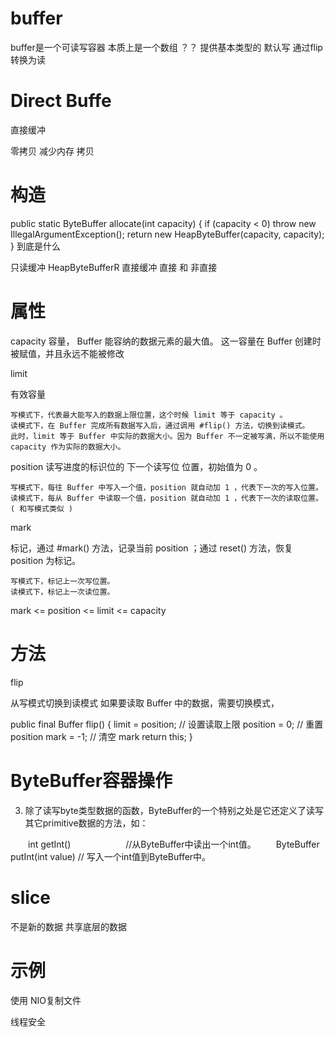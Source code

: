
# buffer

buffer是一个可读写容器
本质上是一个数组  ？？ 
提供基本类型的
默认写 通过flip转换为读


# Direct Buffe
直接缓冲

零拷贝
减少内存 拷贝  


# 构造

public static ByteBuffer allocate(int capacity) {
    if (capacity < 0)
        throw new IllegalArgumentException();
    return new HeapByteBuffer(capacity, capacity);
}
到底是什么


只读缓冲 HeapByteBufferR
直接缓冲
 直接 和 非直接 




# 属性

capacity
容量，
Buffer 能容纳的数据元素的最大值。
这一容量在 Buffer 创建时被赋值，并且永远不能被修改

limit 

有效容量

    写模式下，代表最大能写入的数据上限位置，这个时候 limit 等于 capacity 。
    读模式下，在 Buffer 完成所有数据写入后，通过调用 #flip() 方法，切换到读模式。
    此时，limit 等于 Buffer 中实际的数据大小。因为 Buffer 不一定被写满，所以不能使用 capacity 作为实际的数据大小。



position 
读写进度的标识位的
  下一个读写位
  位置，初始值为 0 。

    写模式下，每往 Buffer 中写入一个值，position 就自动加 1 ，代表下一次的写入位置。
    读模式下，每从 Buffer 中读取一个值，position 就自动加 1 ，代表下一次的读取位置。( 和写模式类似 )


mark 

  标记，通过 #mark() 方法，记录当前 position ；通过 reset() 方法，恢复 position 为标记。

    写模式下，标记上一次写位置。
    读模式下，标记上一次读位置。


mark <= position <= limit <= capacity



# 方法

flip

从写模式切换到读模式
如果要读取 Buffer 中的数据，需要切换模式，


public final Buffer flip() {
    limit = position; // 设置读取上限
    position = 0; // 重置 position
    mark = -1; // 清空 mark
    return this;
}



# ByteBuffer容器操作

3. 除了读写byte类型数据的函数，ByteBuffer的一个特别之处是它还定义了读写其它primitive数据的方法，如：

　　int getInt()       　　　　　　//从ByteBuffer中读出一个int值。
　　ByteBuffer putInt(int value)  // 写入一个int值到ByteBuffer中。


# slice 

不是新的数据  共享底层的数据

# 示例


使用 NIO复制文件 





线程安全





